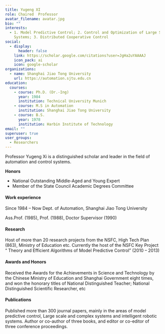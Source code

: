```yaml
---
title: Yugeng XI
role: Chaired  Professor
avatar_filename: avatar.jpg
bio: ""
interests:
  - 1. Model Predictive Control; 2. Control and Optimization of Large Scale
    Systems; 3. Distributed Cooperative Control
social:
  - display:
      header: false
    link: https://scholar.google.com/citations?user=JgHa2uYAAAAJ
    icon_pack: ai
    icon: google-scholar
organizations:
  - name: Shanghai Jiao Tong University
    url: https://automation.sjtu.edu.cn
education:
  courses:
    - course: Ph.D. (Dr.-Ing)
      year: 1984
      institution: Technical University Munich
    - course: M.S in Automation
      institution: Shanghai Jiao Tong University
    - course: B.S.
      year: 1978
      institution: Harbin Institute of Technology
email: ""
superuser: true
user_groups:
  - Researchers
---
```

Professor Yugeng Xi is a distinguished scholar and leader in the field of automation and control systems.  

**Honors**

* National Outstanding Middle-Aged and Young Expert
* Member of the State Council Academic Degrees Committee

#### Work experience

Since 1984 – Now Dept. of Automation, Shanghai Jiao Tong University


Ass.Prof. (1985), Prof. (1988), Doctor Supervisor (1990)


#### Research

Host of more than 20 research projects from the NSFC, High Tech Plan (863), Ministry
of Education etc. Currently the host of the NSFC Key Project “ Theory and Efficient
Algorithms of Model Predictive Control” (2010 – 2013)

#### Awards and Honors

Received the Awards for the Achievements in Science and Technology by the Chinese
Ministry of Education and Shanghai Government eight times, and won the honorary
titles of National Distinguished Teacher; National Distinguished Scientific Researcher, etc

#### Publications

Published more than 300 journal papers, mainly in the areas of model predictive control,
Large scale and complex systems and intelligent robotic systems. Author or co-author
of three books, and editor or co-editor of three conference proceedings.
